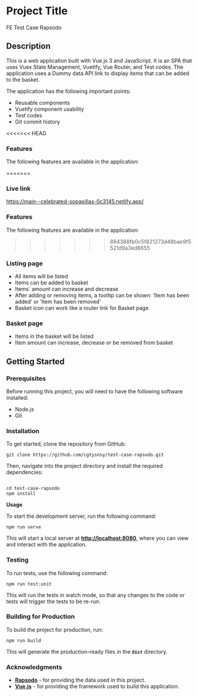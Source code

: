 # Project Title

FE Test Case Rapsodo

## Description

This is a web application built with Vue.js 3 and JavaScript. It is an SPA that uses Vuex State Management, Vuetify, Vue Router, and Test codes. The application uses a Dummy data API link to display items that can be added to the basket.

The application has the following important points:

- Reusable components
- Vuetify component usability
- Test codes
- Git commit history

<<<<<<< HEAD
### **Features**

The following features are available in the application:

=======
### Live link
https://main--celebrated-sopapillas-0c3145.netlify.app/

### **Features**

The following features are available in the application:

>>>>>>> 884388fb0c5f821273d48bae9f5521d9a3ed8655
### Listing page

- All items will be listed
- Items can be added to basket
- Items` amount can increase and decrease
- After adding or removing items, a tooltip can be shown: ‘Item has been added’ or ‘Item has been removed’
- Basket icon can work like a router link for Basket page

### Basket page

- Items in the basket will be listed
- Item amount can increase, decrease or be removed from basket

## **Getting Started**

### **Prerequisites**

Before running this project, you will need to have the following software installed:

- Node.js
- Git

### **Installation**

To get started, clone the repository from GitHub:

```
git clone https://github.com/cgtysnsy/test-case-rapsodo.git

```

Then, navigate into the project directory and install the required dependencies:

```

cd test-case-rapsodo
npm install

```

**Usage**

To start the development server, run the following command:

```
npm run serve
```

This will start a local server at **[http://localhost:8080](http://localhost:8080/)**, where you can view and interact with the application.

### **Testing**

To run tests, use the following command:

```
npm run test:unit
```

This will run the tests in watch mode, so that any changes to the code or tests will trigger the tests to be re-run.

### **Building for Production**

To build the project for production, run:

```
npm run build
```

This will generate the production-ready files in the **`dist`** directory.

### Acknowledgments

- **[Rapsodo](https://rapsodo.com/)** - for providing the data used in this project.
- **[Vue.js](https://vuejs.org/)** - for providing the framework used to build this application.
